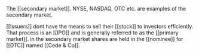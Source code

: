 The [[secondary market]]. NYSE, NASDAQ, OTC etc. are examples of the secondary market.

[[Issuers]] dont have the means to sell their [[stock]] to investors efficiently. That process is an [[IPO]] and is generally referred to as the [[primary market]]. in the secondary market shares are held in the [[nominee]] for [[DTC]]  named [[Cede & Co]]. 